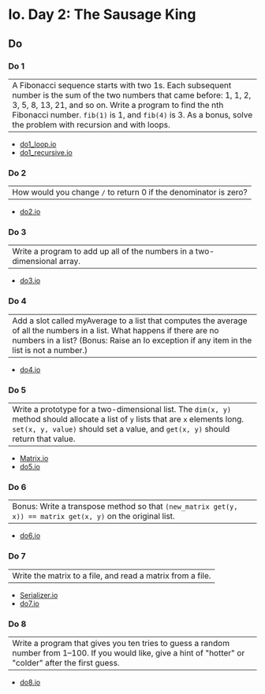 # Io. Day 2: The Sausage King

## Do

### Do 1

<table><tr><td>
A Fibonacci sequence starts with two 1s. Each subsequent number is the sum of the two numbers that
came before: 1, 1, 2, 3, 5, 8, 13, 21, and so on. Write a program to find the nth Fibonacci number.
<code>fib(1)</code> is 1, and <code>fib(4)</code> is 3. As a bonus, solve the problem with recursion
and with loops.
</table></tr></td>

- [do1_loop.io](./do1_loop.io)
- [do1_recursive.io](./do1_recursive.io)

### Do 2

<table><tr><td>
How would you change <code>/</code> to return 0 if the denominator is zero?
</table></tr></td>

- [do2.io](./do2.io)

### Do 3

<table><tr><td>
Write a program to add up all of the numbers in a two-dimensional array.
</table></tr></td>

- [do3.io](./do3.io)

### Do 4

<table><tr><td>
Add a slot called myAverage to a list that computes the average of all the numbers in a list. What
happens if there are no numbers in a list? (Bonus: Raise an Io exception if any item in the list is
not a number.)
</table></tr></td>

- [do4.io](./do4.io)

### Do 5

<table><tr><td>
Write a prototype for a two-dimensional list. The <code>dim(x, y)</code> method should allocate a
list of <code>y</code> lists that are <code>x</code> elements long. <code>set(x, y, value)</code>
should set a value, and <code>get(x, y)</code> should return that value.
</table></tr></td>

- [Matrix.io](./Matrix.io)
- [do5.io](./do5.io)

### Do 6

<table><tr><td>
Bonus: Write a transpose method so that <code>(new_matrix get(y, x)) == matrix get(x, y)</code> on
the original list.
</table></tr></td>

- [do6.io](./do6.io)

### Do 7

<table><tr><td>
Write the matrix to a file, and read a matrix from a file.
</table></tr></td>

- [Serializer.io](./Serializer.io)
- [do7.io](./do7.io)

### Do 8

<table><tr><td>
Write a program that gives you ten tries to guess a random number from 1–100. If you would like,
give a hint of "hotter" or "colder" after the first guess.
</table></tr></td>

- [do8.io](./do8.io)
